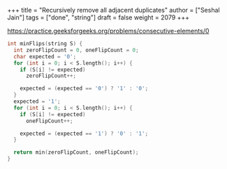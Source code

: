 +++
title = "Recursively remove all adjacent duplicates"
author = ["Seshal Jain"]
tags = ["done", "string"]
draft = false
weight = 2079
+++

<https://practice.geeksforgeeks.org/problems/consecutive-elements/0>

```cpp
int minFlips(string S) {
  int zeroFlipCount = 0, oneFlipCount = 0;
  char expected = '0';
  for (int i = 0; i < S.length(); i++) {
    if (S[i] != expected)
      zeroFlipCount++;

    expected = (expected == '0') ? '1' : '0';
  }
  expected = '1';
  for (int i = 0; i < S.length(); i++) {
    if (S[i] != expected)
      oneFlipCount++;

    expected = (expected == '1') ? '0' : '1';
  }

  return min(zeroFlipCount, oneFlipCount);
}
```
